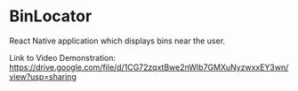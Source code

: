 # BinLocator
React Native application which displays bins near the user.

Link to Video Demonstration: https://drive.google.com/file/d/1CG72zqxtBwe2nWIb7GMXuNyzwxxEY3wn/view?usp=sharing
